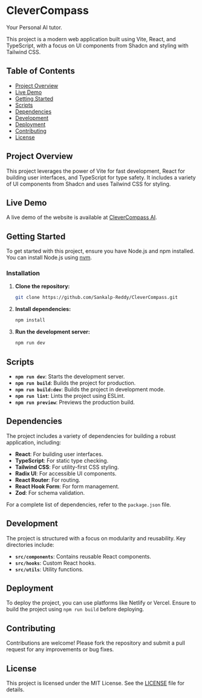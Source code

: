 # CleverCompass
Your Personal AI tutor.

This project is a modern web application built using Vite, React, and TypeScript, with a focus on UI components from Shadcn and styling with Tailwind CSS.

## Table of Contents

- [Project Overview](#project-overview)
- [Live Demo](#live-demo)
- [Getting Started](#getting-started)
- [Scripts](#scripts)
- [Dependencies](#dependencies)
- [Development](#development)
- [Deployment](#deployment)
- [Contributing](#contributing)
- [License](#license)

## Project Overview

This project leverages the power of Vite for fast development, React for building user interfaces, and TypeScript for type safety. It includes a variety of UI components from Shadcn and uses Tailwind CSS for styling.

## Live Demo

A live demo of the website is available at [CleverCompass AI](https://clevercompass-ai.lovable.app/).

## Getting Started

To get started with this project, ensure you have Node.js and npm installed. You can install Node.js using [nvm](https://github.com/nvm-sh/nvm#installing-and-updating).

### Installation

1. **Clone the repository:**

   ```sh
   git clone https://github.com/Sankalp-Reddy/CleverCompass.git
   ```

2. **Install dependencies:**

   ```sh
   npm install
   ```

3. **Run the development server:**

   ```sh
   npm run dev
   ```

## Scripts

- **`npm run dev`**: Starts the development server.
- **`npm run build`**: Builds the project for production.
- **`npm run build:dev`**: Builds the project in development mode.
- **`npm run lint`**: Lints the project using ESLint.
- **`npm run preview`**: Previews the production build.

## Dependencies

The project includes a variety of dependencies for building a robust application, including:

- **React**: For building user interfaces.
- **TypeScript**: For static type checking.
- **Tailwind CSS**: For utility-first CSS styling.
- **Radix UI**: For accessible UI components.
- **React Router**: For routing.
- **React Hook Form**: For form management.
- **Zod**: For schema validation.

For a complete list of dependencies, refer to the `package.json` file.

## Development

The project is structured with a focus on modularity and reusability. Key directories include:

- **`src/components`**: Contains reusable React components.
- **`src/hooks`**: Custom React hooks.
- **`src/utils`**: Utility functions.

## Deployment

To deploy the project, you can use platforms like Netlify or Vercel. Ensure to build the project using `npm run build` before deploying.

## Contributing

Contributions are welcome! Please fork the repository and submit a pull request for any improvements or bug fixes.

## License

This project is licensed under the MIT License. See the [LICENSE](LICENSE) file for details.
